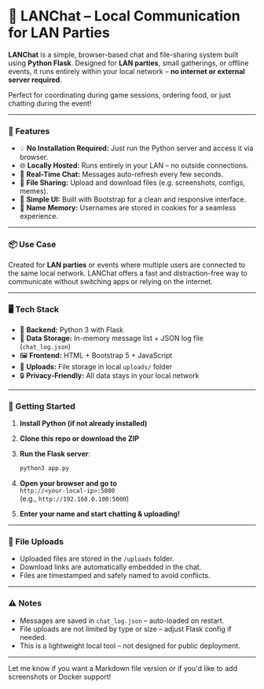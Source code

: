 # 💬 LANChat – Local Communication for LAN Parties

**LANChat** is a simple, browser-based chat and file-sharing system built using **Python Flask**. Designed for **LAN parties**, small gatherings, or offline events, it runs entirely within your local network – **no internet or external server required**.

Perfect for coordinating during game sessions, ordering food, or just chatting during the event!

---

### 🔧 Features

- 💡 **No Installation Required:** Just run the Python server and access it via browser.
- 🌐 **Locally Hosted:** Runs entirely in your LAN – no outside connections.
- 💬 **Real-Time Chat:** Messages auto-refresh every few seconds.
- 📁 **File Sharing:** Upload and download files (e.g. screenshots, configs, memes).
- 🎨 **Simple UI:** Built with Bootstrap for a clean and responsive interface.
- 🧠 **Name Memory:** Usernames are stored in cookies for a seamless experience.

---

### 📦 Use Case

Created for **LAN parties** or events where multiple users are connected to the same local network. LANChat offers a fast and distraction-free way to communicate without switching apps or relying on the internet.

---

### 🖥️ Tech Stack

- 🐍 **Backend:** Python 3 with Flask
- 💾 **Data Storage:** In-memory message list + JSON log file (`chat_log.json`)
- 🖼️ **Frontend:** HTML + Bootstrap 5 + JavaScript
- 📂 **Uploads:** File storage in local `uploads/` folder
- 🔒 **Privacy-Friendly:** All data stays in your local network

---

### 🚀 Getting Started

1. **Install Python (if not already installed)**
2. **Clone this repo or download the ZIP**
3. **Run the Flask server**:
   ```bash
   python3 app.py
   ```
4. **Open your browser and go to**  
   `http://<your-local-ip>:5000`  
   (e.g., `http://192.168.0.100:5000`)

5. **Enter your name and start chatting & uploading!**

---

### 📂 File Uploads

- Uploaded files are stored in the `/uploads` folder.
- Download links are automatically embedded in the chat.
- Files are timestamped and safely named to avoid conflicts.

---

### ⚠️ Notes

- Messages are saved in `chat_log.json` – auto-loaded on restart.
- File uploads are not limited by type or size – adjust Flask config if needed.
- This is a lightweight local tool – not designed for public deployment.

---

Let me know if you want a Markdown file version or if you'd like to add screenshots or Docker support!
